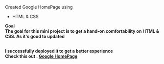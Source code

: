 Created Google HomePage using

- HTML & CSS

<b>Goal<b/>
<br>
The goal for this mini project is to get a hand-on comfortability on HTML & CSS.
As it's good to updated
<br>
<br>

I successfully deployed it to get a better experience
<br>
Check this out : <a href='https://66d16bf6845bc52ab0d3b958--shivam-googlehomepage.netlify.app/'>Google HomePage<a/>
